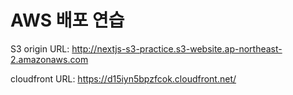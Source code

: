 # AWS 배포 연습

S3 origin URL: http://nextjs-s3-practice.s3-website.ap-northeast-2.amazonaws.com

cloudfront URL: https://d15iyn5bpzfcok.cloudfront.net/

